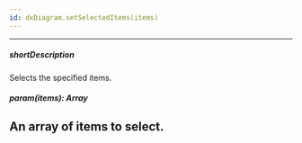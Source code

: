 ```yaml
---
id: dxDiagram.setSelectedItems(items)
---
```

---
##### shortDescription
Selects the specified items.

##### param(items): Array<dxDiagramItem>
An array of items to select.
---
